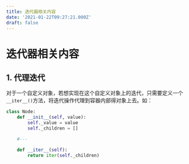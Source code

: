 ```yaml
---
title: 迭代器相关内容
date: '2021-01-22T09:27:21.000Z'
draft: false
---
```


# 迭代器相关内容

## 1. 代理迭代

对于一个自定义对象，若想实现在这个自定义对象上的迭代，只需要定义一个`__iter__()`方法，将迭代操作代理到容器内部得对象上去。如：

```python
class Node: 
    def __init__(self, value): 
        self._value = value 
        self._children = []

    #---

    def __iter__(self): 
        return iter(self._children)
```


